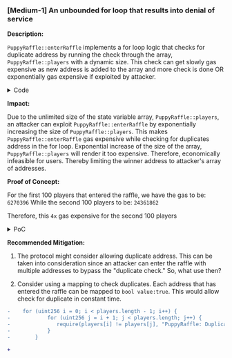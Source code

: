 ### [Medium-1] An unbounded for loop that results into denial of service

**Description:** 

`PuppyRaffle::enterRaffle` implements a for loop logic that checks for duplicate address by running the check through the array, `PuppyRaffle::players` with a dynamic size. This check can get slowly gas expensive as new address is added to the array and more check is done OR exponentially gas expensive if exploited by attacker.
<details>
<summary>Code</summary>

```javascript
     // @Audit DoS attack
@>      for (uint256 i = 0; i < players.length - 1; i++) {
            for (uint256 j = i + 1; j < players.length; j++) {
                require(players[i] != players[j], "PuppyRaffle: Duplicate player");
            }
        }


```
</details>

**Impact:** 

Due to the unlimited size of the state variable array, `PuppyRaffle::players`, an attacker can exploit `PuppyRaffle::enterRaffle` by exponentially increasing the size of `PuppyRaffle::players`. This makes `PuppyRaffle::enterRaffle`  gas expensive while checking for duplicates address in the for loop. Exponential increase of the size of the array, `PuppyRaffle::players` will render it too expensive. Therefore, economically infeasible for users. Thereby limiting the winner address to attacker's array of addresses.

**Proof of Concept:**

For the first 100 players that entered the raffle, we have the gas to be: `6270396`
While the second 100 players to be: `24361862`

Therefore, this `4x` gas expensive for the second 100 players

<details>

<summary>PoC</summary>

place the following test into the test suite: `PuppyRaffleTest.t.sol`

```Javascript
 function test_DOSAttack() public {
        vm.txGasPrice(1);
        uint initial = gasleft();

        uint playerNumber = 100;

        //initialize an array for first 100 players
        address[] memory DoS_array = new address[](playerNumber);
        for (uint160 i = 0; i < playerNumber; i++) {
            DoS_array[i] = address(i);
        }
        puppyRaffle.enterRaffle{value: entranceFee * playerNumber}(DoS_array);
        //how much gases consumed?
        uint256 gases = initial - gasleft();
        console.log(gases);

        //the gas is astronomically high for second 100 players
        

        address[] memory DoS_arraySecond = new address[](playerNumber);
        for (uint160 i = 0; i < playerNumber; i++) {
            DoS_array[i] = address(i + playerNumber);
        }
        puppyRaffle.enterRaffle{value: entranceFee * playerNumber}(DoS_array);
        //how much gases consumed?
        uint256 gasesSecond = initial - gasleft();
        console.log(gasesSecond);
        assert(gases < gasesSecond);
    }
```
</details>

**Recommended Mitigation:** 
1. The protocol might consider allowing duplicate address. This can be taken into consideration since an attacker can
enter the raffle with multiple addresses to bypass the "duplicate check." So, what use then?

2. Consider using a mapping to check duplicates. Each address that has entered the raffle can be mapped to `bool value:true`. This would allow check for duplicate in constant time.

```diff
-    for (uint256 i = 0; i < players.length - 1; i++) {
-            for (uint256 j = i + 1; j < players.length; j++) {
-               require(players[i] != players[j], "PuppyRaffle: Duplicate player");
-            }
-        }

+ 
```

